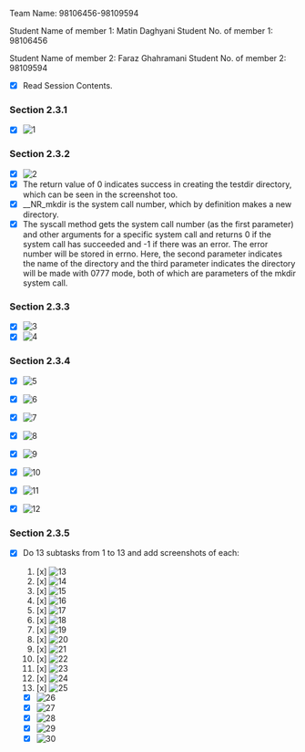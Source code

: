 Team Name: 98106456-98109594

Student Name of member 1: Matin Daghyani
Student No. of member 1: 98106456

Student Name of member 2: Faraz Ghahramani
Student No. of member 2: 98109594

- [x] Read Session Contents.

### Section 2.3.1

- [x] ![1](https://user-images.githubusercontent.com/59438691/224312777-459c3a07-36f5-476a-9653-2cc245bd2d25.png)

### Section 2.3.2
- [x] ![2](https://user-images.githubusercontent.com/59438691/224312864-9e5334d2-921f-4f46-9d20-3e27ec6cdc05.png)
- [x] The return value of 0 indicates success in creating the testdir directory, which can be seen in the screenshot too.
- [x] __NR_mkdir is the system call number, which by definition makes a new directory. 
- [x] The syscall method gets the system call number (as the first parameter) and other arguments for a specific system call and returns 0 if the system call has succeeded and -1 if there was an error. The error number will be stored in errno. Here, the second parameter indicates the name of the directory and the third parameter indicates the directory will be made with 0777 mode, both of which are parameters of the mkdir system call.

### Section 2.3.3
- [x] ![3](https://user-images.githubusercontent.com/59438691/224313043-171d0626-0bd0-49c7-9c0e-8bd8c5989a71.png)
- [x] ![4](https://user-images.githubusercontent.com/59438691/224313086-6970f8f0-4fb4-4a36-ba2c-cc7644a794cd.png)

### Section 2.3.4
 
 - [x] ![5](https://user-images.githubusercontent.com/59438691/224313158-498b6a2f-dfcd-4ce5-8f5c-e140bbdb51de.png)
- [x] ![6](https://user-images.githubusercontent.com/59438691/224313164-1855ec29-19aa-442f-adbc-3b68b99ec562.png)

- [x] ![7](https://user-images.githubusercontent.com/59438691/224313247-07766651-df80-4878-82d9-498c2da6e764.png)
- [x] ![8](https://user-images.githubusercontent.com/59438691/224313275-a32df1c5-efe8-455d-835a-7d169ef7c39a.png)

- [x] ![9](https://user-images.githubusercontent.com/59438691/224313311-6a27b41f-8871-442c-988d-2f2eeccd7614.png)
- [x] ![10](https://user-images.githubusercontent.com/59438691/224313338-42919ece-5fa7-4430-bc1b-67589436bd5d.png)

- [x] ![11](https://user-images.githubusercontent.com/59438691/224313370-faa94efe-aae3-4738-a596-37eaba137aa9.png)
- [x] ![12](https://user-images.githubusercontent.com/59438691/224313402-c610d9c6-7aff-4f0b-8a91-c57e8d461d62.png)

### Section 2.3.5

- [x] Do 13 subtasks from 1 to 13 and add screenshots of each:
    1. [x] ![13](https://user-images.githubusercontent.com/59438691/224313862-222a5100-4f1e-4ea7-bf5b-b9db2ec3fc39.png)
    1. [x] ![14](https://user-images.githubusercontent.com/59438691/224313871-f71702cf-b1b0-478d-b9c2-b3f1b54107e4.png)
    1. [x] ![15](https://user-images.githubusercontent.com/59438691/224313875-006b7d13-1804-4da5-a63c-0d5008c62cd0.png)
    1. [x] ![16](https://user-images.githubusercontent.com/59438691/224313878-57971590-f81d-478b-ba40-101224521333.png)
    1. [x] ![17](https://user-images.githubusercontent.com/59438691/224313880-52a29652-e57d-4f8d-bee6-d1fae08822bd.png)
    1. [x] ![18](https://user-images.githubusercontent.com/59438691/224313883-406176c7-a5b2-405b-a006-cd2a57156f57.png)
    1. [x] ![19](https://user-images.githubusercontent.com/59438691/224313889-bf08d6d0-b133-4799-946f-f0d84fd6c350.png)
    1. [x] ![20](https://user-images.githubusercontent.com/59438691/224313890-65e8e5d0-dc2e-4705-afc7-bd5f6001b834.png)
    1. [x] ![21](https://user-images.githubusercontent.com/59438691/224313892-e3840c73-a78d-4cb2-83e0-bd4d8aa964bb.png)
    1. [x] ![22](https://user-images.githubusercontent.com/59438691/224313893-2fd1a849-73b1-4213-ad4c-c207cfb134b0.png)
    1. [x] ![23](https://user-images.githubusercontent.com/59438691/224313897-27f73679-593b-4cce-bf1a-10c84b1763cd.png)
    1. [x] ![24](https://user-images.githubusercontent.com/59438691/224313905-86549775-a63f-4f0a-93b1-4c66bd2c3fd1.png)
    1. [x] ![25](https://user-images.githubusercontent.com/59438691/224313909-bf46a80e-24c9-461f-afd1-1ae570f08a26.png)

    - [x] ![26](https://user-images.githubusercontent.com/59438691/224314249-94e4c9d2-d232-4190-8bac-43201b73e132.png)
    - [x] ![27](https://user-images.githubusercontent.com/59438691/224314259-6e0982e1-f2ee-4a16-af83-5ab1ff23c955.png)
    - [x] ![28](https://user-images.githubusercontent.com/59438691/224314262-55d48906-1105-4d45-b618-9a165f6cafdf.png)
    - [x] ![29](https://user-images.githubusercontent.com/59438691/224314265-12a59401-c1fa-4806-823b-8286bc240851.png)
    - [x] ![30](https://user-images.githubusercontent.com/59438691/224314266-03049671-cf81-479f-8a0e-6ccb18e09a0a.png)